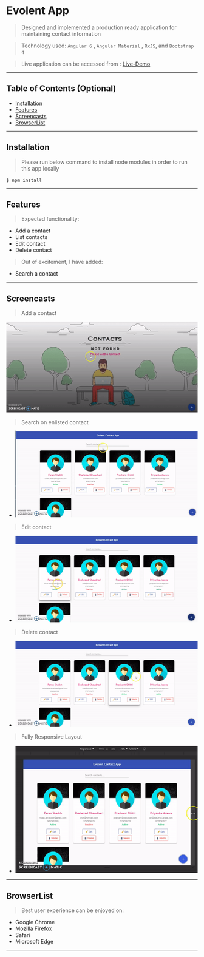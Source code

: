 
# Evolent App

> Designed and implemented a production ready application for maintaining contact information

> Technology used: `Angular 6` , `Angular Material` , `RxJS`, and `Bootstrap 4`

> Live application can be accessed from : [Live-Demo](https://evolent-faran.firebaseapp.com/) 

---

## Table of Contents (Optional)

- [Installation](#installation)
- [Features](#features)
- [Screencasts](#screencasts)
- [BrowserList](#browserlist)


---


## Installation

> Please run below command to install node modules in order to run this app locally

```shell
$ npm install
```
---

## Features

> Expected functionality:
- Add a contact
- List contacts
- Edit contact
- Delete contact

> Out of excitement, I have added:
- Search a contact

---
## Screencasts

> Add a contact

![Add-Contact](Add-Contact.gif)

> Search on enlisted contact

- ![Search-Contact](Search-Contact.gif)

> Edit contact
- ![Edit-Contact](Edit-Contact.gif)

> Delete contact
- ![Delete-Contact](Delete-Contact.gif)

> Fully Responsive Layout
- ![Responsive-Layout](Responsive-Layout.gif)


---

## BrowserList

> Best user experience can be enjoyed on:
- Google Chrome
- Mozilla Firefox
- Safari
- Microsoft Edge

---
